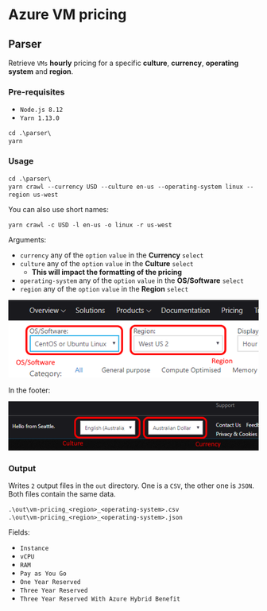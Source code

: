 # Azure VM pricing

## Parser

Retrieve `VMs` **hourly** pricing for a specific **culture**, **currency**, **operating system** and **region**.

### Pre-requisites

- `Node.js 8.12`
- `Yarn 1.13.0`

```posh
cd .\parser\
yarn
```

### Usage

```posh
cd .\parser\
yarn crawl --currency USD --culture en-us --operating-system linux --region us-west
```

You can also use short names:

```posh
yarn crawl -c USD -l en-us -o linux -r us-west
```

Arguments:

- `currency` any of the `option` `value` in the **Currency** `select`
- `culture` any of the `option` `value` in the **Culture** `select`
  - **This will impact the formatting of the pricing**
- `operating-system` any of the `option` `value` in the **OS/Software** `select`
- `region` any of the `option` `value` in the **Region** `select`

![OS and Region select](docs/assets/os-region.png)

In the footer:

![Culture and Currency select](docs/assets/culture-currency.png)

### Output

Writes `2` output files in the `out` directory. One is a `CSV`, the other one is `JSON`. Both files contain the same data.

```text
.\out\vm-pricing_<region>_<operating-system>.csv
.\out\vm-pricing_<region>_<operating-system>.json
```

Fields:

- `Instance`
- `vCPU`
- `RAM`
- `Pay as You Go`
- `One Year Reserved`
- `Three Year Reserved`
- `Three Year Reserved With Azure Hybrid Benefit`
